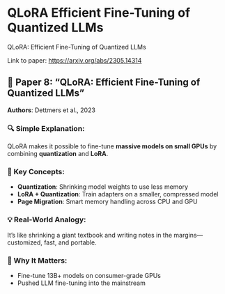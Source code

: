 # QLoRA Efficient Fine-Tuning of Quantized LLMs

QLoRA: Efficient Fine-Tuning of Quantized LLMs

Link to paper: https://arxiv.org/abs/2305.14314


## 📄 Paper 8: “QLoRA: Efficient Fine-Tuning of Quantized LLMs”
**Authors**: Dettmers et al., 2023

### 🔍 Simple Explanation:
QLoRA makes it possible to fine-tune **massive models on small GPUs** by combining **quantization** and **LoRA**.

### 🧠 Key Concepts:
- **Quantization**: Shrinking model weights to use less memory
- **LoRA + Quantization**: Train adapters on a smaller, compressed model
- **Page Migration**: Smart memory handling across CPU and GPU

### 💡 Real-World Analogy:
It’s like shrinking a giant textbook and writing notes in the margins—customized, fast, and portable.

### 🧩 Why It Matters:
- Fine-tune 13B+ models on consumer-grade GPUs
- Pushed LLM fine-tuning into the mainstream
